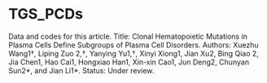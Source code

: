 # TGS_PCDs
Data and codes for this article.
Title: Clonal Hematopoietic Mutations in Plasma Cells Define Subgroups of Plasma Cell Disorders.
Authors: Xuezhu Wang1†, Liping Zuo 2,†, Yanying Yu1,†, Xinyi Xiong1, Jian Xu2, Bing Qiao 2, Jia Chen1, Hao Cai1, Hongxiao Han1, Xin-xin Cao1, Jun Deng2, Chunyan Sun2*, and Jian Li1*.
Status: Under review.
